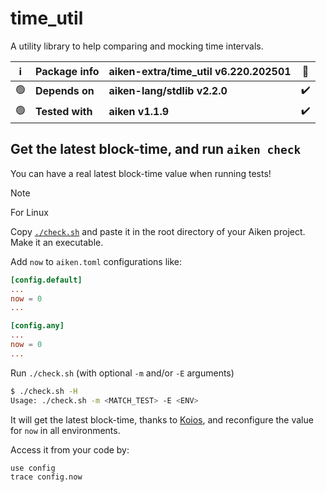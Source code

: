 # time_util

A utility library to help comparing and mocking time intervals.

| ℹ️  | Package info    | aiken-extra/time_util v6.220.202501 | 🐞  |
| --- | --------------- | ----------------------------------- | --- |
| 🟢  | **Depends on**  | **aiken-lang/stdlib v2.2.0**        | ✔️  |
| 🟢  | **Tested with** | **aiken v1.1.9**                    | ✔️  |

## Get the latest **block-time**, and run `aiken check`

You can have a real latest block-time value when running tests!

> [!NOTE]
> For Linux

Copy [`./check.sh`](./check.sh) and paste it in the root directory of your Aiken project.
Make it an executable.

Add `now` to `aiken.toml` configurations like:

```toml
[config.default]
...
now = 0
...

[config.any]
...
now = 0
...
```

Run `./check.sh` (with optional `-m` and/or `-E` arguments)

```bash
$ ./check.sh -H
Usage: ./check.sh -m <MATCH_TEST> -E <ENV>
```

It will get the latest block-time, thanks to [Koios](https://www.koios.rest),
and reconfigure the value for `now` in all environments.

Access it from your code by:

```gleam
use config
trace config.now
```
